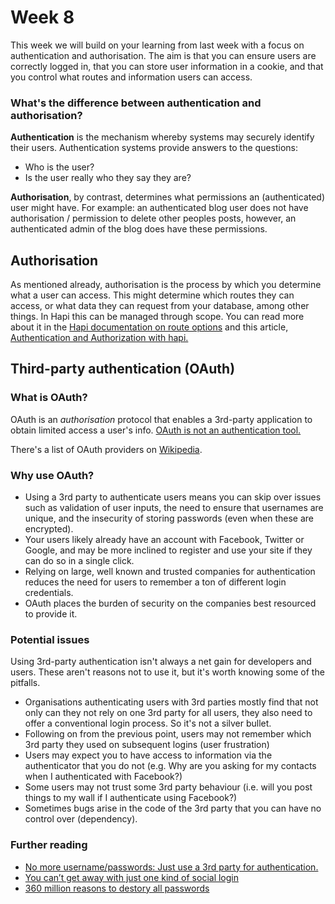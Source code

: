 # Week 8

This week we will build on your learning from last week with a focus on authentication and authorisation. The aim is that you can ensure users are correctly logged in, that you can store user information in a cookie, and that you control what routes and information users can access.

### What's the difference between authentication and authorisation?
**Authentication** is the mechanism whereby systems may securely identify their users. Authentication systems provide answers to the questions:
- Who is the user?
- Is the user really who they say they are?  

**Authorisation**, by contrast, determines what permissions an (authenticated) user might have.
For example: an authenticated blog user does not have authorisation / permission to delete other peoples posts, however, an authenticated admin of the blog does have these permissions.

## Authorisation
As mentioned already, authorisation is the process by which you determine what a user can access. This might determine which routes they can access, or what data they can request from your database, among other things. In Hapi this can be managed through scope. You can read more about it in the [Hapi documentation on route options](https://hapijs.com/api#route-options) and this article, [Authentication and Authorization with hapi.](https://medium.com/@poeticninja/authentication-and-authorization-with-hapi-5529b5ecc8ec)

## Third-party authentication (OAuth)
### What is OAuth?
OAuth is an _authorisation_ protocol that enables a 3rd-party application to obtain limited access a user's info. [OAuth is not an authentication tool.](https://oauth.net/articles/authentication/)

There's a list of OAuth providers on [Wikipedia](https://en.wikipedia.org/wiki/List_of_OAuth_providers).

### Why use OAuth?
- Using a 3rd party to authenticate users means you can skip over issues such as validation of user inputs, the need to ensure that usernames are unique, and the insecurity of storing passwords (even when these are encrypted).  
- Your users likely already have an account with Facebook, Twitter or Google, and may be more inclined to register and use your site if they can do so in a single click.  
- Relying on large, well known and trusted companies for authentication reduces the need for users to remember a ton of different login credentials.
- OAuth places the burden of security on the companies best resourced to provide it.

### Potential issues
Using 3rd-party authentication isn't always a net gain for developers and users. These aren't reasons not to use it, but it's worth knowing some of the pitfalls.
- Organisations authenticating users with 3rd parties mostly find that not only can they not rely on one 3rd party for all users, they also need to offer a conventional login process. So it's not a silver bullet.
- Following on from the previous point, users may not remember which 3rd party they used on subsequent logins (user frustration)
- Users may expect you to have access to information via the authenticator that you do not (e.g. Why are you asking for my contacts when I authenticated with Facebook?)
- Some users may not trust some 3rd party behaviour (i.e. will you post things to my wall if I authenticate using Facebook?)
- Sometimes bugs arise in the code of the 3rd party that you can have no control over (dependency).

### Further reading
- [No more username/passwords: Just use a 3rd party for authentication.](https://medium.com/@sellarafaeli/no-more-username-passwords-just-use-a-3rd-party-for-authentication-59b12db092a4)
- [You can’t get away with just one kind of social login](https://library.launchkit.io/the-unexpected-costs-of-third-party-login-cda41c087653)
- [360 million reasons to destory all passwords](https://medium.freecodecamp.com/360-million-reasons-to-destroy-all-passwords-9a100b2b5001)
